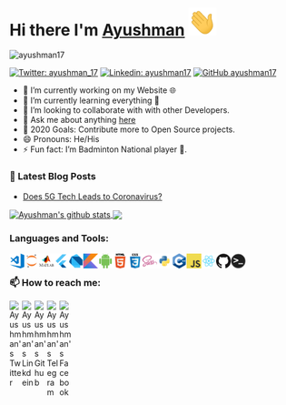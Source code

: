 # Hi there I'm [Ayushman](https://www.linkedin.com/in/ayushman17)  <img src="https://raw.githubusercontent.com/ABSphreak/ABSphreak/master/gifs/Hi.gif" width="50px">

<p align="left"> <img src="https://komarev.com/ghpvc/?username=ayushman17&label=Views&color=blue&style=plastic" alt="ayushman17" /></p>

[![Twitter: ayushman_17](https://img.shields.io/twitter/follow/ayushman_17?style=social)](https://twitter.com/ayushman_17)
[![Linkedin: ayushman17](https://img.shields.io/badge/-ayushman17-blue?style=flat-square&logo=Linkedin&logoColor=white&link=https://www.linkedin.com/in/ayushman17/)](https://www.linkedin.com/in/ayushman17/)
[![GitHub ayushman17](https://img.shields.io/github/followers/ayushman17?label=follow&style=social)](https://github.com/ayushman17)
 
- 🔭 I’m currently working on my Website 🌐
- 🌱 I’m currently learning everything 🤣
- 👯 I’m looking to collaborate with with other Developers.
- 💬 Ask me about anything [here](https://github.com/ayushman17/ayushman17/issues)
- 🥅 2020 Goals: Contribute more to Open Source projects.
- 😄 Pronouns: He/His
- ⚡ Fun fact: I’m Badminton National player 🏸.

### 📕 Latest Blog Posts
- [Does 5G Tech Leads to Coronavirus?](https://ayushman17.blogspot.com/2020/04/does-5g-tech-leads-to-coronavirus.html)

<a href="https://github.com/iampawan">
 <img align="center" src="https://github-readme-stats.vercel.app/api?username=ayushman17&show_icons=true&theme=dark&line_height=27" alt="Ayushman's github stats"/>
</a>

<a href="https://github.com/ayushman17">
  <img align="center" src="https://github-readme-stats.vercel.app/api/top-langs/?username=ayushman17&theme=dark&hide_langs_below=1" />
</a>

<br>

### Languages and Tools:

<img align="left" alt="Visual Studio Code" width="26px" src="https://raw.githubusercontent.com/github/explore/80688e429a7d4ef2fca1e82350fe8e3517d3494d/topics/visual-studio-code/visual-studio-code.png" />
<img align="left" alt="Jupyter-notebook" width="26px" src="https://raw.githubusercontent.com/github/explore/master/topics/jupyter-notebook/jupyter-notebook.png" />
<img align="left" alt="Matlab" width="26px" src="https://raw.githubusercontent.com/github/explore/master/topics/matlab/matlab.png" />
<img align="left" alt="Flutter" width="26px" src="https://raw.githubusercontent.com/github/explore/80688e429a7d4ef2fca1e82350fe8e3517d3494d/topics/flutter/flutter.png" />
<img align="left" alt="Dart" width="26px" src="https://raw.githubusercontent.com/github/explore/80688e429a7d4ef2fca1e82350fe8e3517d3494d/topics/dart/dart.png" />
<img align="left" alt="Kotlin" width="26px" src="https://raw.githubusercontent.com/github/explore/master/topics/kotlin/kotlin.png" />
<img align="left" alt="Android" width="26px" src="https://raw.githubusercontent.com/github/explore/80688e429a7d4ef2fca1e82350fe8e3517d3494d/topics/android/android.png" />
<img align="left" alt="HTML5" width="26px" src="https://raw.githubusercontent.com/github/explore/80688e429a7d4ef2fca1e82350fe8e3517d3494d/topics/html/html.png" />
<img align="left" alt="CSS3" width="26px" src="https://raw.githubusercontent.com/github/explore/80688e429a7d4ef2fca1e82350fe8e3517d3494d/topics/css/css.png" />
<img align="left" alt="Sass" width="26px" src="https://raw.githubusercontent.com/github/explore/80688e429a7d4ef2fca1e82350fe8e3517d3494d/topics/sass/sass.png" />
<img align="left" alt="Python" width="26px" src="https://raw.githubusercontent.com/github/explore/master/topics/python/python.png" />
<img align="left" alt="Cpp" width="26px" src="https://raw.githubusercontent.com/github/explore/master/topics/cpp/cpp.png" />
<img align="left" alt="JavaScript" width="26px" src="https://raw.githubusercontent.com/github/explore/80688e429a7d4ef2fca1e82350fe8e3517d3494d/topics/javascript/javascript.png" />
<img align="left" alt="React" width="26px" src="https://raw.githubusercontent.com/github/explore/80688e429a7d4ef2fca1e82350fe8e3517d3494d/topics/react/react.png" />
<img align="left" alt="GitHub" width="26px" src="https://raw.githubusercontent.com/github/explore/78df643247d429f6cc873026c0622819ad797942/topics/github/github.png" />
<img align="left" alt="HTML5" width="26px" src="https://raw.githubusercontent.com/github/explore/80688e429a7d4ef2fca1e82350fe8e3517d3494d/topics/terminal/terminal.png" />
<br />

### 📫 How to reach me:

<a href="https://twitter.com/ayushman_17">
  <img align="left" alt="Ayushman's Twitter" width="22px" src="https://cdn.jsdelivr.net/npm/simple-icons@v3/icons/twitter.svg" />
</a>
<a href="https://linkedin.com/in/ayushman17">
  <img align="left" alt="Ayushman's Linkdein" width="22px" src="https://cdn.jsdelivr.net/npm/simple-icons@v3/icons/linkedin.svg" />
</a>
<a href="https://github.com/ayushman17">
  <img align="left" alt="Ayushman's Github" width="22px" src="https://cdn.jsdelivr.net/npm/simple-icons@v3/icons/github.svg" />
</a>
<a href="https://t.me/ayushman17">
  <img align="left" alt="Ayushman's Telegram" width="22px" src="https://cdn.jsdelivr.net/npm/simple-icons@v3/icons/telegram.svg" />
</a>
<a href="https://www.facebook.com/ayushmansingh.chauhan.1">
  <img align="left" alt="Ayushman's Facebook" width="22px" src="https://cdn.jsdelivr.net/npm/simple-icons@v3/icons/facebook.svg" />
</a>
